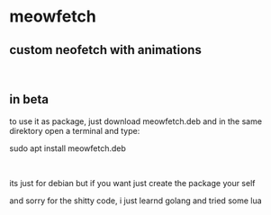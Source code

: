 # meowfetch
<h2>custom neofetch with animations</h2>
<br>
<h2>in beta</h2>

<p>to use it as package, just download meowfetch.deb and in the same direktory open a terminal and type:</p>
<p>sudo apt install meowfetch.deb</p>
<br>
<p>its just for debian but if you want just create the package your self</p>
<p>and sorry for the shitty code, i just learnd golang and tried some lua</p>
